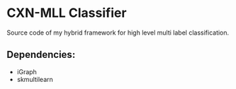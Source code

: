 # CXN-MLL Classifier
Source code of my hybrid framework for high level multi label classification.

## Dependencies:
* iGraph <br>
* skmultilearn

